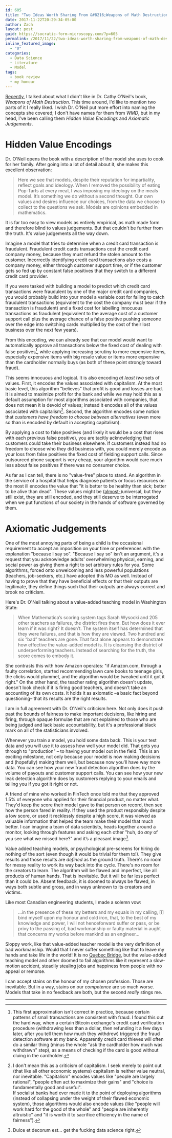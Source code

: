 ```yaml
---
id: 605
title: "Two Ideas Worth Sharing From &#8216;Weapons of Math Destruction’"
date: 2017-11-22T20:29:34-05:00
author: Zach
layout: post
guid: https://socratic-form-microscopy.com/?p=605
permalink: /2017/11/22/two-ideas-worth-sharing-from-weapons-of-math-destruction/
inline_featured_image:
  - "0"
categories:
  - Data Science
  - Literature
  - Model
tags:
  - book review
  - my honour
---
```


<a href="{{ site.baseurl }}/2017/11/19/two-fallacies-from-weapons-of-math-destruction/">Recently</a>, I talked about what I didn't like in Dr. Cathy O'Neil's book, <em>Weapons of Math Destruction</em>. This time around, I'd like to mention two parts of it I really liked. I wish Dr. O'Neil put more effort into naming the concepts she covered; I don't have names for them from <em>WMD</em>, but in my head, I've been calling them <em>Hidden Value Encodings</em> and <em>Axiomatic Judgements</em>.

<h1>Hidden Value Encodings</h1>
Dr. O'Neil opens the book with a description of the model she uses to cook for her family. After going into a lot of detail about it, she makes this excellent observation:
<blockquote>Here we see that models, despite their reputation for impartiality, reflect goals and ideology. When I removed the possibility of eating Pop-Tarts at every meal, I was imposing my ideology on the meals model. It’s something we do without a second thought. Our own values and desires influence our choices, from the data we choose to collect to the questions we ask. Models are opinions embedded in mathematics.</blockquote>
It is far too easy to view models as entirely empirical, as math made form and therefore blind to values judgements. But that couldn't be further from the truth. It's value judgements all the way down.

Imagine a model that tries to determine when a credit card transaction is fraudulent. Fraudulent credit cards transactions cost the credit card company money, because they must refund the stolen amount to the customer. Incorrectly identifying credit card transactions also costs a company money, either through customer support time, or if the customer gets so fed up by constant false positives that they switch to a different credit card provider.

If you were tasked with building a model to predict which credit card transactions were fraudulent by one of the major credit card companies, you would probably build into your model a variable cost for failing to catch fraudulent transactions (equivalent to the cost the company must bear if the transaction is fraudulent) and a fixed cost for labelling innocuous transactions as fraudulent (equivalent to the average cost of a customer support call plus the average chance of a false positive pushing someone over the edge into switching cards multiplied by the cost of their lost business over the next few years).

From this encoding, we can already see that our model would want to automatically approve all transactions below the fixed cost of dealing with false positives[^1], while applying increasing scrutiny to more expensive items, especially expensive items with big resale value or items more expensive than the cardholder normally buys (as both of these point strongly toward fraud).

This seems innocuous and logical. It is also encoding <em>at least two</em> sets of values. First, it encodes the values associated with capitalism. At the most basic level, this algorithm "believes" that profit is good and losses are bad. It is aimed to maximize profit for the bank and while we may hold this as a default assumption for most algorithms associated with companies, that does not mean it is devoid of values; instead it encodes all of the values associated with capitalism[^2]. Second, the algorithm encodes some notion that <em>customers have freedom to choose between alternatives </em>(even more so than is encoded by default in accepting capitalism).

By applying a cost to false positives (and likely it would be a cost that rises with each previous false positive), you are tacitly acknowledging that customers could take their business elsewhere. If customers instead had no freedom to choose who they did business with, you could merely encode as your loss from false positives the fixed cost of fielding support calls. Since outsourced phone support is very cheap, your algorithm would care much less about false positives if there was no consumer choice.

As far as I can tell, there is no "value-free" place to stand. An algorithm in the service of a hospital that helps diagnose patients or focus resources on the most ill encodes the value that "it is better to be healthy than sick; better to be alive than dead". These values might be (<a href="https://en.wikipedia.org/wiki/Negative_utilitarianism#The_benevolent_world-exploder">almost-</a>)universal, but they still exist, they are still encoded, and they still deserve to be interrogated when we put functions of our society in the hands of software governed by them.

<h1>Axiomatic Judgements</h1>
One of the most annoying parts of being a child is the occasional requirement to accept an imposition on your time or preferences with the explanation "because I say so". "Because I say so" isn't an argument, it's a request that you acknowledge adults' overwhelming physical, earning, and social power as giving them a right to set arbitrary rules for you. Some algorithms, forced onto unwelcoming and less powerful populations (teachers, job-seekers, etc.) have adopted this MO as well. Instead of having to prove that they have beneficial effects or that their outputs are legitimate, they define things such that their outputs are always correct and brook no criticism.

Here's Dr. O'Neil talking about a value-added teaching model in Washington State:

<blockquote>When Mathematica’s scoring system tags Sarah Wysocki and 205 other teachers as failures, the district fires them. But how does it ever learn if it was right? It doesn’t. The system itself has determined that they were failures, and that is how they are viewed. Two hundred and six “bad” teachers are gone. That fact alone appears to demonstrate how effective the value-added model is. It is cleansing the district of underperforming teachers. Instead of searching for the truth, the score comes to embody it.</blockquote>
She contrasts this with how Amazon operates: "if Amazon.​com, through a faulty correlation, started recommending lawn care books to teenage girls, the clicks would plummet, and the algorithm would be tweaked until it got it right." On the other hand, the teacher rating algorithm doesn't update, doesn't look check if it is firing good teachers, and doesn't take an accounting of its own costs. It holds it as axiomatic ­–a basic fact beyond questioning– that its results are the right results.

I am in full agreement with Dr. O'Neil's criticism here. Not only does it push past the bounds of fairness to make important decisions, like hiring and firing, through opaque formulae that are not explained to those who are being judged and lack basic accountability, but it's a professional black mark on all of the statisticians involved.

Whenever you train a model, you hold some data back. This is your test data and you will use it to assess how well your model did. That gets you through to "production" – to having your model out in the field. This is an exciting milestone, not only because your model is now making decisions and (hopefully) making them well, but because now you'll have way more data. You can see how your new fraud detection algorithm does by the volume of payouts and customer support calls. You can see how your new leak detection algorithm does by customers replying to your emails and telling you if you got it right or not.

A friend of mine who worked in FinTech once told me that they approved 1.5% of everyone who applied for their financial product, no matter what. They'd keep the score their model gave to that person on record, then see how the person fared in reality. If they used the product responsibly despite a low score, or used it recklessly despite a high score, it was viewed as valuable information that helped the team make their model that much better. I can imagine a team of data scientists, heads together around a monitor, looking through features and asking each other "huh, do <em>any</em> of you see what we missed here?" and it’s a pleasant image[^3].

Value added teaching models, or psychological pre-screens for hiring do nothing of the sort (even though it would be trivial for them to!). They give results and those results are <em>defined</em> as the ground truth. There's no room for messy reality to work its way back into the cycle. There's no room for the creators to learn. The algorithm will be flawed and imperfect, like all products of human hands. That is inevitable. But it will be far less perfect than it could be. Absent feedback, it is doomed to always be flawed, in ways both subtle and gross, and in ways unknown to its creators and victims.

Like most Canadian engineering students, I made a solemn vow:

<blockquote>…in the presence of these my betters and my equals in my calling, [I] bind myself upon my honour and cold iron, that, to the best of my knowledge and power, I will not henceforward suffer or pass, or be privy to the passing of, bad workmanship or faulty material in aught that concerns my works before mankind as an engineer…</blockquote>
Sloppy work, like that value-added teacher model is the very definition of bad workmanship. Would that I never suffer something like that to leave my hands and take life in the world! It is no <a href="https://en.wikipedia.org/wiki/Quebec_Bridge">Quebec Bridge</a>, but the value-added teaching model and other doomed to fail algorithms like it represent a slow-motion accident, steadily stealing jobs and happiness from people with no appeal or remorse.

I can accept stains on the honour of my chosen profession. Those are inevitable. But in a way, stains on our <em>competence</em> are so much worse. Models that take in no feedback are both, but the second <em>really</em> stings me.

<hr class="post-end" />

[^1]: This first approximation isn't correct in practice, because certain patterns of small transactions are consistent with fraud. I found this out the hard way, when a certain Bitcoin exchange's credit card verification procedure (withdrawing less than a dollar, then refunding it a few days later, after you tell them how much they withdrew) triggered the fraud detection software at my bank. Apparently credit card thieves will often do a similar thing (minus the whole "ask the cardholder how much was withdrawn" step), as a means of checking if the card is good without cluing in the cardholder.
[^2]: I don't mean this as a criticism of capitalism. I seek merely to point out (that like all other economic systems) capitalism is neither value neutral, nor inevitable. "Capitalism" encodes values like "people are largely rational", "people often act to maximize their gains" and "choice is fundamentally good and useful".<br />If socialist banks had ever made it to the point of deploying algorithms (instead of collapsing under the weight of their flawed economic system), those algorithms would also encode values (like "people will work hard for the good of the whole" and "people are inherently altruistic" and "it is worth it to sacrifice efficiency in the name of fairness").
[^3]: Dulce et decorum est… get the fucking data science right.
